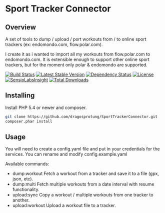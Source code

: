 # Sport Tracker Connector

## Overview

A set of tools to dump / upload / port workouts from / to online sport trackers (ex: endomondo.com, flow.polar.com).

I create it as i wanted to import all my workouts from flow.polar.com to endomondo.com.
It is extensible enough to support other online sport trackers, but for the moment only polar & endomondo are supported.


[![Build Status](https://travis-ci.org/dragosprotung/SportTrackerConnector.svg?branch=master)](https://travis-ci.org/dragosprotung/SportTrackerConnector)
[![Latest Stable Version](https://poser.pugx.org/dragosprotung/sport-tracker-connector/v/stable.svg)](https://packagist.org/packages/dragosprotung/sport-tracker-connector)
[![Dependency Status](https://www.versioneye.com/user/projects/53d2a96a851c56cb78000175/badge.svg)](https://www.versioneye.com/user/projects/53d2a96a851c56cb78000175)
[![License](https://poser.pugx.org/dragosprotung/sport-tracker-connector/license.svg)](https://packagist.org/packages/dragosprotung/sport-tracker-connector)
[![SensioLabsInsight](https://insight.sensiolabs.com/projects/71ffaadd-e86b-42d4-bf5f-0b44a80f80e0/mini.png)](https://insight.sensiolabs.com/projects/71ffaadd-e86b-42d4-bf5f-0b44a80f80e0)
[![Total Downloads](https://poser.pugx.org/dragosprotung/sport-tracker-connector/downloads.svg)](https://packagist.org/packages/dragosprotung/sport-tracker-connector)

## Installing

Install PHP 5.4 or newer and composer.

```bash
git clone https://github.com/dragosprotung/SportTrackerConnector.git
composer.phar install
```

## Usage

You will need to create a config.yaml file and put in your credentials for the services.
You can rename and modify config.example.yaml

Available commands:

* dump:workout     Fetch a workout from a tracker and save it to a file (gpx, json, etc).
* dump:multi      Fetch multiple workouts from a date interval with resume functionality.
* upload:sync     Copy a workout / multiple workouts from one tracker to another.
* upload:workout   Upload a workout file to a tracker.